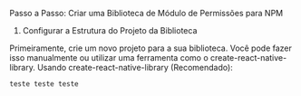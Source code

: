 Passo a Passo: Criar uma Biblioteca de Módulo de Permissões para NPM
1. Configurar a Estrutura do Projeto da Biblioteca

Primeiramente, crie um novo projeto para a sua biblioteca. Você pode fazer isso manualmente ou utilizar uma ferramenta como o create-react-native-library.
Usando create-react-native-library (Recomendado):

``` teste teste teste ```
